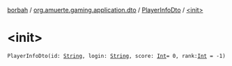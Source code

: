 [borbah](../../index.md) / [org.amuerte.gaming.application.dto](../index.md) / [PlayerInfoDto](index.md) / [&lt;init&gt;](./-init-.md)

# &lt;init&gt;

`PlayerInfoDto(id: `[`String`](https://kotlinlang.org/api/latest/jvm/stdlib/kotlin/-string/index.html)`, login: `[`String`](https://kotlinlang.org/api/latest/jvm/stdlib/kotlin/-string/index.html)`, score: `[`Int`](https://kotlinlang.org/api/latest/jvm/stdlib/kotlin/-int/index.html)` = 0, rank: `[`Int`](https://kotlinlang.org/api/latest/jvm/stdlib/kotlin/-int/index.html)` = -1)`